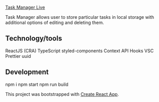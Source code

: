 [Task Manager Live](https://makarcodes.github.io/task-manager-react-ts/)

Task Manager allows user to store particular tasks in local storage with additional options of editing and deleting them.

## Technology/tools

ReactJS (CRA)
TypeScript
styled-components
Context API
Hooks
VSC
Prettier
uuid

## Development

npm i
npm start
npm run build

This project was bootstrapped with [Create React App](https://github.com/facebook/create-react-app).
